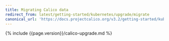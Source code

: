 ```yaml
---
title: Migrating Calico data
redirect_from: latest/getting-started/kubernetes/upgrade/migrate
canonical_url: 'https://docs.projectcalico.org/v3.2/getting-started/kubernetes/upgrade/migrate'
---
```


{% include {{page.version}}/calico-upgrade.md %}
